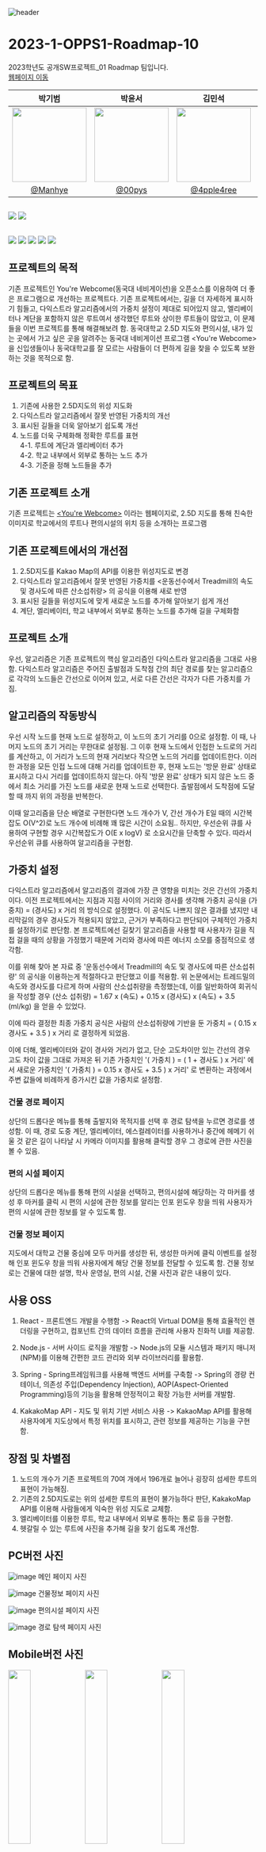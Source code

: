 ![header](https://capsule-render.vercel.app/api?type=waving&color=auto&height=300&section=header&text=Roadmap&fontSize=90&animation=fadeIn&fontAlignY=38&desc=OPPS1&descAlignY=51&descAlign=62)

# 2023-1-OPPS1-Roadmap-10
2023학년도 공개SW프로젝트_01 Roadmap 팀입니다.<br>
[웹페이지 이동](www.dguroadmap.site)

|박기범|박윤서|김민석|양승엽|김건호|
|:-:|:-:|:-:|:-:|:-:|
|<img src="https://avatars.githubusercontent.com/u/97174348?v=4" width="150px" />|<img src="https://avatars.githubusercontent.com/u/90263566?v=4" width="150px" />|<img src="https://avatars.githubusercontent.com/u/126749539?v=4" width="150px" />|<img src="https://avatars.githubusercontent.com/u/122291076?v=4" width="150px" />|<img src="https://avatars.githubusercontent.com/u/129247495?v=4" width="150px" />|
|[@Manhye](https://github.com/Manhye)|[@00pys](https://github.com/00pys)|[@4pple4ree](https://github.com/4pple4ree)|[@ovo100](https://github.com/ovo100)|[@GeonHo1225](https://github.com/GeonHo1225)|

##

##
<img src="https://img.shields.io/badge/Visual Studio Code-007ACC?style=flat-square&logo=Visual Studio Code&logoColor=white"/> <img src="https://img.shields.io/badge/Intellij-000000?style=flat-square&logo=intellijidea&logoColor=white"/> 

##
<img src="https://img.shields.io/badge/React-61DAFB?style=flat-square&logo=React&logoColor=black"/> <img src="https://img.shields.io/badge/HTML5-E34F26?style=flat-square&logo=html5&logoColor=white"/> <img src="https://img.shields.io/badge/CSS3-1572B6?style=flat-square&logo=css3&logoColor=white"/> <img src="https://img.shields.io/badge/JavaScript-F7DF1E?style=flat-square&logo=javascript&logoColor=black"/> <img src="https://img.shields.io/badge/Spring-6DB33F?style=flat-square&logo=Spring&logoColor=white"/>

## 프로젝트의 목적
기존 프로젝트인 You're Webcome(동국대 네비게이션)을 오픈소스를 이용하여 더 좋은 프로그램으로 개선하는 프로젝트다.
기존 프로젝트에서는, 길을 더 자세하게 표시하기 힘들고, 다익스트라 알고리즘에서의 가중치 설정이 제대로 되어있지 않고, 엘리베이터나 계단을 포함하지 않은 루트여서
생각했던 루트와 상이한 루트들이 많았고, 이 문제들을 이번 프로젝트를 통해 해결해보려 함.
동국대학교 2.5D 지도와 편의시설, 내가 있는 곳에서 가고 싶은 곳을 알려주는 동국대 네비게이션 프로그램 <You're Webcome>을 신입생들이나 동국대학교를 잘 모르는
사람들이 더 편하게 길을 찾을 수 있도록 보완하는 것을 목적으로 함.



## 프로젝트의 목표
1. 기존에 사용한 2.5D지도의 위성 지도화
2. 다익스트라 알고리즘에서 잘못 반영된 가중치의 개선
3. 표시된 길들을 더욱 알아보기 쉽도록 개선
4. 노드를 더욱 구체화해 정확한 루트를 표현   
4-1. 루트에 계단과 엘리베이터 추가  
4-2. 학교 내부에서 외부로 통하는 노드 추가  
4-3. 기준을 정해 노드들을 추가



## 기존 프로젝트 소개
기존 프로젝트는 [<You're Webcome>](https://github.com/CSID-DGU/2022-2-OSSProj-You_are_webcome-9.git) 이라는 웹페이지로, 2.5D 지도를 통해 친숙한 이미지로 학교에서의 루트나 편의시설의 위치 등을 소개하는 프로그램




## 기존 프로젝트에서의 개선점
1. 2.5D지도를 Kakao Map의 API를 이용한 위성지도로 변경
2. 다익스트라 알고리즘에서 잘못 반영된 가중치를 <운동선수에서 Treadmill의 속도 및 경사도에 따른 산소섭취량> 의 공식을 이용해 새로 반영
3. 표시된 길들을 위성지도에 맞게 새로운 노드를 추가해 알아보기 쉽게 개선
4. 계단, 엘리베이터, 학교 내부에서 외부로 통하는 노드를 추가해 길을 구체화함



## 프로젝트 소개
우선, 알고리즘은 기존 프로젝트의 핵심 알고리즘인 다익스트라 알고리즘을 그대로 사용함.
다익스트라 알고리즘은 주어진 출발점과 도착점 간의 최단 경로를 찾는 알고리즘으로 각각의 노드들은 간선으로 이어져 있고, 서로 다른 간선은 각자가 다른 가중치를 가짐.




## 알고리즘의 작동방식
우선 시작 노드를 현재 노드로 설정하고, 이 노드의 초기 거리를 0으로 설정함.
이 때, 나머지 노드의 초기 거리는 무한대로 설정됨.
그 이후 현재 노드에서 인접한 노드로의 거리를 계산하고, 이 거리가 노드의 현재 거리보다 작으면 노드의 거리를 업데이트한다.
이러한 과정을 모든 인접 노드에 대해 거리를 업데이트한 후, 현재 노드는 '방문 완료' 상태로 표시하고 다시 거리를 업데이트하지 않는다.
아직 '방문 완료' 상태가 되지 않은 노드 중에서 최소 거리를 가진 노드를 새로운 현재 노드로 선택한다.
출발점에서 도착점에 도달할 때 까지 위의 과정을 반복한다.

이때 알고리즘을 단순 배열로 구현한다면 노드 개수가 V, 간선 개수가 E일 때의 시간복잡도 O(V^2)로 노드 개수에 비례해 꽤 많은 시간이 소요됨..
하지만, 우선순위 큐를 사용하여 구현할 경우 시간복잡도가 O(E x logV) 로 소요시간을 단축할 수 있다. 
따라서 우선순위 큐를 사용하여 알고리즘을 구현함.




## 가중치 설정
다익스트라 알고리즘에서 알고리즘의 결과에 가장 큰 영향을 미치는 것은 간선의 가중치이다.
이전 프로젝트에서는 지점과 지점 사이의 거리와 경사를 생각해 가중치 공식을 
(가중치) = (경사도) x 거리 
의 방식으로 설정했다.
이 공식도 나쁘지 않은 결과를 냈지만 내리막길의 경우 경사도가 적용되지 않았고, 근거가 부족하다고 판단되어 구체적인 가중치를 설정하기로 판단함.
본 프로젝트에선 길찾기 알고리즘을 사용할 때 사용자가 길을 직접 걸을 때의 상황을 가정했기 때문에 거리와 경사에 따른 에너지 소모를 중점적으로 생각함.


이를 위해 찾아 본 자료 중 '운동선수에서 Treadmill의 속도 및 경사도에 따른 산소섭취량' 의 공식을 이용하는게 적절하다고 판단했고 이를 적용함.
위 논문에서는 트레드밀의 속도와 경사도를 다르게 하며 사람의 산소섭취량을 측정했는데, 이를 일반화하여 회귀식을 작성할 경우
(산소 섭취량) = 1.67 x (속도) + 0.15 x (경사도) x (속도) + 3.5 (ml/kg) 을 얻을 수 있었다.

이에 따라 결정한 최종 가중치 공식은 사람의 산소섭취량에 기반을 둔
가중치 = ( 0.15 x 경사도 + 3.5 ) x 거리
로 결정하게 되었음.

이에 더해, 엘리베이터와 같이 경사와 거리가 없고, 단순 고도차이만 있는 간선의 경우 고도 차이 값을 그대로 가져온 뒤 기존 가중치인
'( 가중치 ) = ( 1 + 경사도 ) x 거리' 에서 새로운 가중치인 '( 가중치 ) = 0.15 x 경사도 + 3.5 ) x 거리' 로 변환하는 과정에서 주변 값들에 비례하게 증가시킨 값을 가중치로 설정함.



### 건물 경로 페이지
상단의 드롭다운 메뉴를 통해 출발지와 목적지를 선택 후 경로 탐색을 누르면 경로를 생성함.
이 때, 경로 도중 계단, 엘리베이터, 에스컬레이터를 사용하거나 중간에 헤메기 쉬울 것 같은 길이 나타날 시 카메라 이미지를 활용해 클릭할 경우 그 경로에 관한 사진을 볼 수 있음.



### 편의 시설 페이지
상단의 드롭다운 메뉴를 통해 편의 시설을 선택하고, 편의시설에 해당하는 각 마커를 생성 후 마커를 클릭 시 편의 시설에 관한 정보를 알리는 인포 윈도우 창을 띄워 사용자가 편의 시설에 관한 정보를 알 수 있도록 함.



### 건물 정보 페이지
지도에서 대학교 건물 중심에 모두 마커를 생성한 뒤, 생성한 마커에 클릭 이벤트를 설정해 인포 윈도우 창을 띄워 사용자에게 해당 건물 정보를 전달할 수 있도록 함.
건물 정보로는 건물에 대한 설명, 학사 운영실, 편의 시설, 건물 사진과 같은 내용이 있다.



## 사용 OSS
1. React - 프론트엔드 개발을 수행함
-> React의 Virtual DOM을 통해 효율적인 렌더링을 구현하고, 컴포넌트 간의 데이터 흐름을 관리해 사용자 친화적 UI를 제공함.

2. Node.js - 서버 사이드 로직을 개발함
-> Node.js의 모듈 시스템과 패키지 매니저(NPM)를 이용해 간편한 코드 관리와 외부 라이브러리를 활용함.

3. Spring - Spring프레임워크를 사용해 백엔드 서버를 구축함
-> Spring의 경량 컨테이너, 의존성 주입(Dependency Injection), AOP(Aspect-Oriented Programming)등의 기능을 활용해 안정적이고 확장 가능한 서버를 개발함.

4. KakakoMap API - 지도 및 위치 기반 서비스 사용
-> KakaoMap API를 활용해 사용자에게 지도상에서 특정 위치를 표시하고, 관련 정보를 제공하는 기능을 구현함.



## 장점 및 차별점
1. 노드의 개수가 기존 프로젝트의 70여 개에서 196개로 늘어나 굉장히 섬세한 루트의 표현이 가능해짐.
2. 기존의 2.5D지도로는 위의 섬세한 루트의 표현이 불가능하다 판단, KakakoMap API를 이용해 사람들에게 익숙한 위성 지도로 교체함.
3. 엘리베이터를 이용한 루트, 학교 내부에서 외부로 통하는 통로 등을 구현함.
4. 헷갈릴 수 있는 루트에 사진을 추가해 길을 찾기 쉽도록 개선함.




## PC버전 사진

![image](https://github.com/CSID-DGU/2023-1-OPPS1-Roadmap-10/assets/129247495/0a38cc6b-2d69-42ca-a6f5-b49e70899d1d)
메인 페이지 사진


![image](https://github.com/CSID-DGU/2023-1-OPPS1-Roadmap-10/assets/129247495/0f362792-744d-40f5-8a7c-5ff91910e5f4)
건물정보 페이지 사진


![image](https://github.com/CSID-DGU/2023-1-OPPS1-Roadmap-10/assets/129247495/a36974d2-9e61-4aea-8e06-2065c819b646)
편의시설 페이지 사진


![image](https://github.com/CSID-DGU/2023-1-OPPS1-Roadmap-10/assets/129247495/a119a7ec-03c5-40ae-9873-ca0ebf3f7d31)
경로 탐색 페이지 사진






## Mobile버전 사진


<img src = "https://github.com/CSID-DGU/2023-1-OPPS1-Roadmap-10/assets/129247495/a66d4878-4102-4af9-a150-33c19718bac1" width = "30%" height = "30%">

<img src = "https://github.com/CSID-DGU/2023-1-OPPS1-Roadmap-10/assets/129247495/feb6c81b-8a4f-4c4d-972d-a93bceca2d2d" width = "30%" height = "30%">

<img src = "https://github.com/CSID-DGU/2023-1-OPPS1-Roadmap-10/assets/129247495/554f01ab-1c43-4461-b377-92c6c5d80f1e" width = "30%" height = "30%">


메인 페이지 사진　　　　　　　　　　　　
경로 탐색 페이지 사진　　　　　　　　　　
편의시설 페이지 

## 참고 서적
운동선수에서 Treadmill의 속도 및 경사도에 따른 산소섭취량, 한국체육과학회, 한국체육과학회지 학술저널, 한국체육과학회지 제4권 제1호, 1995.03 57-64

KakaoMap API - https://apis.map.kakao.com/
